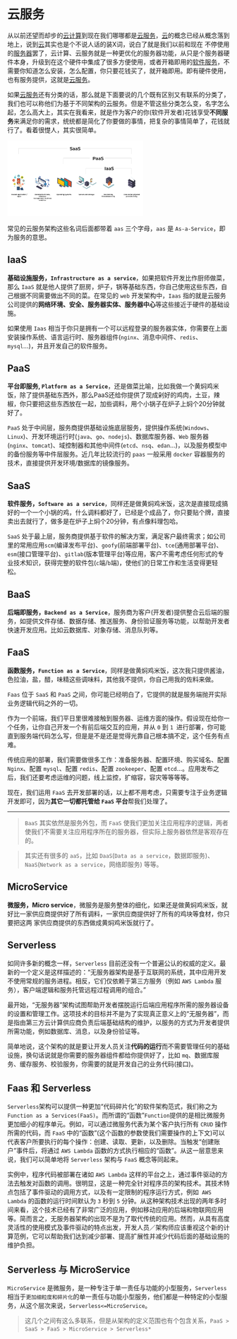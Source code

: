# 云服务

从以前还望而却步的[云计算]()到现在我们哪哪都是[云服务]()，[云]()的概念已经从概念落到地上，说到[云]()其实也是个不说人话的装X词，说白了就是我们以前和现在 不停使用的[服务器]()罢了，云计算、云服务就是一种更优化的服务器功能，从只是个服务器硬件本身，升级到在这个硬件中集成了很多方便使用，或者开箱即用的[软件服务]()，不需要你知道怎么安装，怎么配置，你只要花钱买了，就开箱即用。即有硬件使用，也有服务提供，这就是[云服务]()。

如果[云服务]()还有分类的话，那么就是下面要说的几个既有区别又有联系的分类了，我们也可以称他们为基于不同架构的云服务。但是不管这些分类怎么变，名字怎么起，怎么高大上，其实在我看来，就是作为客户的你(软件开发者)花钱享受**不同服务**来满足你的需求，统统都是简化了你要做的事情，把复杂的事情简单了，花钱就行了。看着很憷人，其实很简单。

<img src="assets/60620c160aca0839d1e5038c_SaasPaaSIaaS.png" alt="IaaS vs PaaS vs SaaS: A Complete Overview | Virtasant" style="zoom:30%;" />

常见的云服务架构这些名词后面都带着 `aas` 三个字母，`aas` 是 `As-a-Service`，即为服务的意思。

## IaaS

**基础设施服务，`Infrastructure as a service`**，如果把软件开发比作厨师做菜，那么 `IaaS` 就是他人提供了厨房，炉子，锅等基础东西，你自己使用这些东西，自己根据不同需要做出不同的菜。在常见的 `web` 开发架构中，`Iaas` 指的就是云服务公司提供的**网络环境、安全、服务器实体、服务器中心**等这些接近于硬件的基础设施。

如果使用 `Iaas` 相当于你只是拥有一个可以远程登录的服务器实体，你需要在上面安装操作系统、语言运行时、服务器组件(`nginx`、消息中间件、`redis`、`mysql`...)，并且开发自己的软件服务。

## PaaS

**平台即服务, `Platform as a Service`**，还是做菜比喻，比如我做一个黄焖鸡米饭，除了提供基础东西外，那么PaaS还给你提供了现成剁好的鸡肉，土豆，辣椒，你只要把这些东西放在一起，加些调料，用个小锅子在炉子上焖个20分钟就好了。

`PaaS` 处于中间层，服务商提供基础设施底层服务，提供操作系统(`Windows`、`Linux`)、开发环境运行时(`java`、`go`、`nodejs`)、数据库服务器、`Web` 服务器(`nginx`、`tomcat`)、域控制器和其他中间件(`etcd`、`nsq`、`edan`...)，以及服务模型中的备份服务等中件层服务。近几年比较流行的 `paas` 一般采用 `docker` 容器服务的技术，直接提供开发环境/数据库的镜像服务。

## SaaS

**软件服务，`Software as a service`**，同样还是做黄焖鸡米饭，这次是直接现成搞好的一个一个小锅的鸡，什么调料都好了，已经是个成品了，你只要贴个牌，直接卖出去就行了，做多是在炉子上焖个20分钟，有点像料理包哈。

`SaaS` 处于最上层，服务商提供基于软件的解决方案，满足客户最终需求；如公司里的常用应用`scm`(编译发布平台)、`goofy`(前端部署平台)、`tce`(通用部署平台)、`esm`(接口管理平台)、`gitlab`(版本管理平台)等应用，客户不需考虑任何形式的专业技术知识，获得完整的软件包(`c`端/`b`端)，使他们的日常工作和生活变得更轻松。

## BaaS

**后端即服务，`Backend as a Service`**，服务商为客户(开发者)提供整合云后端的服务，如提供文件存储、数据存储、推送服务、身份验证服务等功能，以帮助开发者快速开发应用。比如云数据库、对象存储、消息队列等。

## FaaS

**函数服务，`Function as a Service`**，同样是做黄焖鸡米饭，这次我只提供酱油，色拉油，盐，醋，味精这些调味料，其他我不提供，你自己用我的佐料来做。

`Faas` 位于 `SaaS` 和 `PaaS` 之间，你可能已经明白了，它提供的就是服务端抛开实际业务逻辑代码之外的一切。

作为一个前端，我们平日里很难接触到服务器、运维方面的操作。假设现在给你一个任务，让你自己开发一个有前后端交互的应用，并从 `0` 到 `1 `进行部署，你可能直到服务端代码怎么写，但是是不是还是觉得光靠自己根本搞不定，这个任务有点难。

传统应用的部署，我们需要做很多工作：准备服务器、配置环境、购买域名、配置 `Nginx`、配置 `mysql`、配置 `redis`、配置 `zookeeper`、配置 `etcd`...。应用发布之后，我们还要考虑运维的问题，线上监控，扩缩容，容灾等等等等。

现在，我们运用 `FaaS` 去开发部署的话，以上都不用考虑，只需要专注于业务逻辑开发即可，因为**其它一切都托管给 `FaaS` 平台**帮我们处理了。

------

> `BaaS` 其实依然是服务外包，而 `FaaS` 使我们更加关注应用程序的逻辑，两者使我们不需要关注应用程序所在的服务器，但实际上服务器依然是客观存在的。

> 其实还有很多的 `aaS`，比如 `DaaS`(`Data as a service`，数据即服务)、`NaaS`(`Network as a service`，网络即服务) 等等。

## MicroService

**微服务，Micro service**，微服务是服务整体的细化，如果还是做黄焖鸡米饭，就好比一家供应商提供好了所有调料，一家供应商提供好了所有的鸡块等食材，你只要把这两 家供应商提供的东西做成黄焖鸡米饭就行了。

## Serverless

如同许多新的概念一样，`Serverless` 目前还没有一个普遍公认的权威的定义。最新的一个定义是这样描述的：“无服务器架构是基于互联网的系统，其中应用开发不使用常规的服务进程。相反，它们仅依赖于第三方服务（例如 `AWS Lambda` 服务），客户端逻辑和服务托管远程过程调用的组合。”

最开始，“无服务器”架构试图帮助开发者摆脱运行后端应用程序所需的服务器设备的设置和管理工作。这项技术的目标并不是为了实现真正意义上的“无服务器”，而是指由第三方云计算供应商负责后端基础结构的维护，以服务的方式为开发者提供所需功能，例如数据库、消息，以及身份验证等。

简单地说，这个架构的就是要让开发人员关注**代码的运行**而不需要管理任何的基础设施，换句话说就是你需要的服务器组件都给你提供好了，比如 `mq`、数据库服务、缓存服务、校验服务，你需要的就是开发自己的业务代码(接口)。

## Faas 和 Serverless

`Serverless`架构可以提供一种更加“代码碎片化”的软件架构范式，我们称之为 `Function as a Services(FaaS)`。而所谓的“函数”`Function`提供的是相比微服务更加细小的程序单元。例如，可以通过微服务代表为某个客户执行所有 `CRUD` 操作所需的代码，而 `FaaS` 中的“函数”(这个函数的参数使我们需要操作的上下文)可以代表客户所要执行的每个操作：创建、读取、更新，以及删除。当触发“创建账户”事件后，将通过 `AWS Lambda` 函数的方式执行相应的“函数”。从这一层意思来说，我们可以简单地将 `Serverless` 架构与 `FaaS` 概念等同起来。

实例中，程序代码被部署在诸如 `AWS Lambda` 这样的平台之上，通过事件驱动的方法去触发对函数的调用。很明显，这是一种完全针对程序员的架构技术。其技术特点包括了事件驱动的调用方式，以及有一定限制的程序运行方式，例如` AWS Lambda` 的函数的运行时间默认为 `3` 秒到 `5` 分钟。从这种架构技术出现的两年多时间来看，这个技术已经有了非常广泛的应用，例如移动应用的后端和物联网应用等。简而言之，无服务器架构的出现不是为了取代传统的应用。然而，从具有高度灵活性的使用模式及事件驱动的特点出发，开发人员／架构师应该重视这个新的计算范例，它可以帮助我们达到减少部署、提高扩展性并减少代码后面的基础设施的维护负担。

## Serverless 与 MicroService

`MicroService` 是微服务，是一种专注于单一责任与功能的小型服务，`Serverless` 相当于`更加细粒度和碎片化`的单一责任与功能小型服务，他们都是一种特定的小型服务，从这个层次来说，`Serverless<=MicroService`。

> 这几个之间有这么多联系，但是从架构的定义范围也有个包含关系，`PaaS > SaaS > FaaS > MicroService > Serverless*`